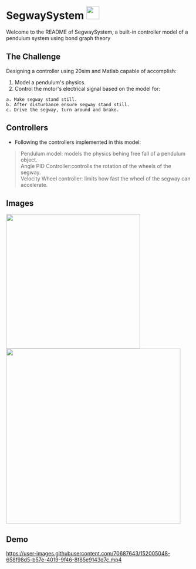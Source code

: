 # SegwaySystem <img src="https://user-images.githubusercontent.com/70687643/151966365-045f5b31-8008-42da-92f2-6ef38ff32c81.png" width ="35">


Welcome to the README of SegwaySystem, a built-in controller model of a pendulum system using bond graph theory

## The Challenge
Designing a controller using 20sim and Matlab capable of accomplish:
1. Model a pendulum's physics.
2. Control the motor's electrical signal based on the model for:  
  ```
  a. Make segway stand still. 
  b. After disturbance ensure segway stand still. 
  c. Drive the segway, turn around and brake.  
  ```

## Controllers
* Following the controllers implemented in this model:  

> Pendulum model: models the physics behing free fall of a pendulum object.   
> Angle PID Controller:controlls the rotation of the wheels of the segway.  
> Velocity Wheel controller: limits how fast the wheel of the segway can accelerate. 

## Images
<p align="left">
<img src="https://user-images.githubusercontent.com/70687643/152004347-176ae085-5a5a-4998-baf3-278f300b4252.png" width =365">
<img src="https://user-images.githubusercontent.com/70687643/152006136-abebd144-b308-4ca4-b869-c897b410f640.png" width =475">
</p>


## Demo


https://user-images.githubusercontent.com/70687643/152005048-658f98d5-b57e-4019-9f46-8f85e9143d7c.mp4


